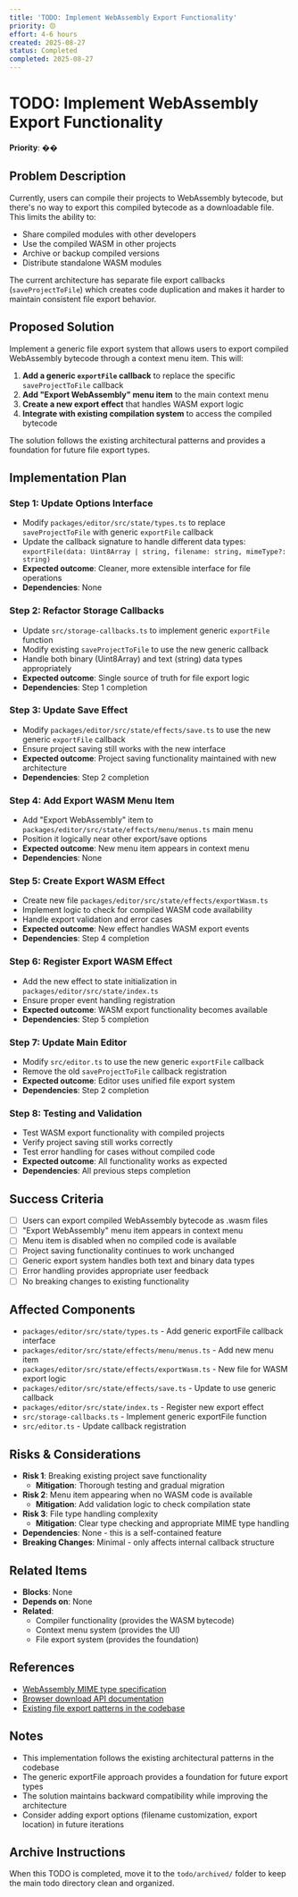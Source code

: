 ```yaml
---
title: 'TODO: Implement WebAssembly Export Functionality'
priority: 🟡
effort: 4-6 hours
created: 2025-08-27
status: Completed
completed: 2025-08-27
---
```


# TODO: Implement WebAssembly Export Functionality

**Priority**: ��

## Problem Description

Currently, users can compile their projects to WebAssembly bytecode, but there's no way to export this compiled bytecode as a downloadable file. This limits the ability to:
- Share compiled modules with other developers
- Use the compiled WASM in other projects
- Archive or backup compiled versions
- Distribute standalone WASM modules

The current architecture has separate file export callbacks (`saveProjectToFile`) which creates code duplication and makes it harder to maintain consistent file export behavior.

## Proposed Solution

Implement a generic file export system that allows users to export compiled WebAssembly bytecode through a context menu item. This will:

1. **Add a generic `exportFile` callback** to replace the specific `saveProjectToFile` callback
2. **Add "Export WebAssembly" menu item** to the main context menu
3. **Create a new export effect** that handles WASM export logic
4. **Integrate with existing compilation system** to access the compiled bytecode

The solution follows the existing architectural patterns and provides a foundation for future file export types.

## Implementation Plan

### Step 1: Update Options Interface
- Modify `packages/editor/src/state/types.ts` to replace `saveProjectToFile` with generic `exportFile` callback
- Update the callback signature to handle different data types: `exportFile(data: Uint8Array | string, filename: string, mimeType?: string)`
- **Expected outcome**: Cleaner, more extensible interface for file operations
- **Dependencies**: None

### Step 2: Refactor Storage Callbacks
- Update `src/storage-callbacks.ts` to implement generic `exportFile` function
- Modify existing `saveProjectToFile` to use the new generic callback
- Handle both binary (Uint8Array) and text (string) data types appropriately
- **Expected outcome**: Single source of truth for file export logic
- **Dependencies**: Step 1 completion

### Step 3: Update Save Effect
- Modify `packages/editor/src/state/effects/save.ts` to use the new generic `exportFile` callback
- Ensure project saving still works with the new interface
- **Expected outcome**: Project saving functionality maintained with new architecture
- **Dependencies**: Step 2 completion

### Step 4: Add Export WASM Menu Item
- Add "Export WebAssembly" item to `packages/editor/src/state/effects/menu/menus.ts` main menu
- Position it logically near other export/save options
- **Expected outcome**: New menu item appears in context menu
- **Dependencies**: None

### Step 5: Create Export WASM Effect
- Create new file `packages/editor/src/state/effects/exportWasm.ts`
- Implement logic to check for compiled WASM code availability
- Handle export validation and error cases
- **Expected outcome**: New effect handles WASM export events
- **Dependencies**: Step 4 completion

### Step 6: Register Export WASM Effect
- Add the new effect to state initialization in `packages/editor/src/state/index.ts`
- Ensure proper event handling registration
- **Expected outcome**: WASM export functionality becomes available
- **Dependencies**: Step 5 completion

### Step 7: Update Main Editor
- Modify `src/editor.ts` to use the new generic `exportFile` callback
- Remove the old `saveProjectToFile` callback registration
- **Expected outcome**: Editor uses unified file export system
- **Dependencies**: Step 2 completion

### Step 8: Testing and Validation
- Test WASM export functionality with compiled projects
- Verify project saving still works correctly
- Test error handling for cases without compiled code
- **Expected outcome**: All functionality works as expected
- **Dependencies**: All previous steps completion

## Success Criteria

- [ ] Users can export compiled WebAssembly bytecode as .wasm files
- [ ] "Export WebAssembly" menu item appears in context menu
- [ ] Menu item is disabled when no compiled code is available
- [ ] Project saving functionality continues to work unchanged
- [ ] Generic export system handles both text and binary data types
- [ ] Error handling provides appropriate user feedback
- [ ] No breaking changes to existing functionality

## Affected Components

- `packages/editor/src/state/types.ts` - Add generic exportFile callback interface
- `packages/editor/src/state/effects/menu/menus.ts` - Add new menu item
- `packages/editor/src/state/effects/exportWasm.ts` - New file for WASM export logic
- `packages/editor/src/state/effects/save.ts` - Update to use generic callback
- `packages/editor/src/state/index.ts` - Register new export effect
- `src/storage-callbacks.ts` - Implement generic exportFile function
- `src/editor.ts` - Update callback registration

## Risks & Considerations

- **Risk 1**: Breaking existing project save functionality
  - **Mitigation**: Thorough testing and gradual migration
- **Risk 2**: Menu item appearing when no WASM code is available
  - **Mitigation**: Add validation logic to check compilation state
- **Risk 3**: File type handling complexity
  - **Mitigation**: Clear type checking and appropriate MIME type handling
- **Dependencies**: None - this is a self-contained feature
- **Breaking Changes**: Minimal - only affects internal callback structure

## Related Items

- **Blocks**: None
- **Depends on**: None
- **Related**: 
  - Compiler functionality (provides the WASM bytecode)
  - Context menu system (provides the UI)
  - File export system (provides the foundation)

## References

- [WebAssembly MIME type specification](https://webassembly.github.io/spec/web-api/#streaming-modules)
- [Browser download API documentation](https://developer.mozilla.org/en-US/docs/Web/API/URL/createObjectURL)
- [Existing file export patterns in the codebase](src/storage-callbacks.ts)

## Notes

- This implementation follows the existing architectural patterns in the codebase
- The generic exportFile approach provides a foundation for future export types
- The solution maintains backward compatibility while improving the architecture
- Consider adding export options (filename customization, export location) in future iterations

## Archive Instructions

When this TODO is completed, move it to the `todo/archived/` folder to keep the main todo directory clean and organized. 
